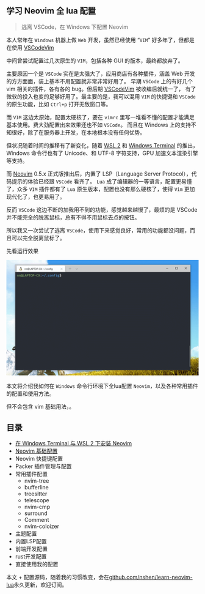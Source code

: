 ## 学习 Neovim 全 lua 配置

> 逃离 VSCode，在 Windows 下配置 Neovim

本人常年在 `Windows` 机器上做 `Web` 开发，虽然已经使用 “`VIM`” 好多年了，但都是在使用 [VSCodeVim](https://github.com/VSCodeVim/Vim)

中间曾尝试配置过几次原生的 `VIM`，包括各种 GUI 的版本，最终都放弃了。

主要原因一个是 `VSCode` 实在是太强大了，应用商店有各种插件，涵盖 Web 开发的方方面面，装上基本不用配置就非常非常好用了。
早期 `VSCode` 上的有好几个 vim 相关的插件，各有各的 bug。但后期 [VSCodeVim](https://github.com/VSCodeVim/Vim) 被收编后就统一了，
有了微软的投入也变的足够好用了。最主要的是，我可以混用 `VIM` 的快捷键和 `VSCode` 的原生功能，比如 `Ctrl+p` 打开无敌窗口等。

而 `VIM` 这边太原始，配置太硬核了，要在 `vimrc` 里写一堆看不懂的配置才能满足基本使用。费大劲配置出来效果还也不如 `VSCode`。
而且在 Windows 上的支持不知很好，除了在服务器上开发，在本地根本没有任何优势。

但状况随着时间的推移有了新变化，随着 [WSL 2](https://docs.microsoft.com/en-us/windows/wsl/) 和 [Windows Terminal](https://www.microsoft.com/zh-cn/p/windows-terminal)
的推出，Windows 命令行也有了 Unicode、和 UTF-8 字符支持，GPU 加速文本渲染引擎等支持。

而 [Neovim](https://github.com/neovim/neovim) 0.5.x 正式版推出后，内置了 LSP（Language Server Protocol），代码提示的体验已经跟 `VSCode` 看齐了。
`Lua` 成了编辑器的一等语言，配置更易懂了，众多 `VIM` 插件都有了 `Lua` 原生版本，配置也没有那么硬核了，使得 `Vim` 更加现代化了，也更易用了。

反而 `VSCode` 这边不断的加我用不到的功能，感觉越来越慢了，最烦的是 VSCode 并不能完全的脱离鼠标，总有不得不用鼠标去点的按钮。

所以我又一次尝试了逃离 `VSCode`，使用下来感觉良好，常用的功能都没问题，而且可以完全脱离鼠标了。

先看运行效果

![neovim run in wsl2](./docs/imgs/gif1.gif)

本文将介绍我如何在 `Windows` 命令行环境下全lua配置 `Neovim`，以及各种常用插件的配置和使用方法。

但不会包含 vim 基础用法，。

## 目录

- [在 Windows Terminal 与 WSL 2 下安装 Neovim](./docs/windows-terminal-wsl2.md) 
- [Neovim 基础配置](./docs/basic-config.md) 
- Neovim 快捷键配置
- Packer 插件管理与配置
- 常用插件配置
    - nvim-tree
    - bufferline
    - treesitter
    - telescope
    - nvim-cmp
    - surround
    - Comment
    - nvim-coloizer
- 主题配置
- 内置LSP配置
- 前端开发配置
- rust开发配置
- 直接使用我的配置


本文 + 配置源码，随着我的习惯改变，会在[github.com/nshen/learn-neovim-lua](https://github.com/nshen/learn-neovim-lua)永久更新，欢迎订阅。

